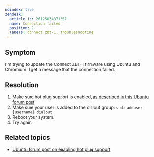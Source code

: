 ```yaml
---
noindex: true
zendesk:
  article_id: 26125034371357
  name: Connection failed
  position: 2
  labels: connect zbt-1, troubleshooting
---
```


## Symptom

I'm trying to update the Connect&nbsp;ZBT-1 firmware using Ubuntu and Chromium. I get a message that the connection failed.

## Resolution

1. Make sure hot plug support is enabled, [as described in this Ubuntu forum post](https://forum.snapcraft.io/t/chromium-cant-open-serial-port-on-ubuntu-22-04/31139/6)
2. Make sure your user is added to the dialout group: `sudo adduser [username] dialout`
3. Reboot your system.
4. Try again.

## Related topics

- [Ubuntu forum post on enabling hot plug support](https://forum.snapcraft.io/t/chromium-cant-open-serial-port-on-ubuntu-22-04/31139/6)

